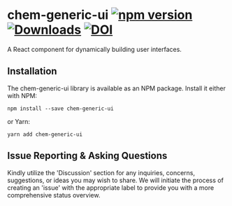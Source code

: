 # chem-generic-ui [![npm version](https://img.shields.io/npm/v/chem-generic-ui)](https://www.npmjs.com/package/chem-generic-ui) [![Downloads](https://img.shields.io/npm/dm/chem-generic-ui)](https://www.npmjs.com/package/chem-generic-ui) [![DOI](https://zenodo.org/badge/DOI/10.5281/zenodo.8305319.svg)](https://doi.org/10.5281/zenodo.8305319)

A React component for dynamically building user interfaces.

## Installation

The chem-generic-ui library is available as an NPM package. Install it either with NPM:

```
npm install --save chem-generic-ui
```

or Yarn:

```
yarn add chem-generic-ui
```

## Issue Reporting & Asking Questions

Kindly utilize the 'Discussion' section for any inquiries, concerns, suggestions, or ideas you may wish to share. We will initiate the process of creating an 'issue' with the appropriate label to provide you with a more comprehensive status overview.
